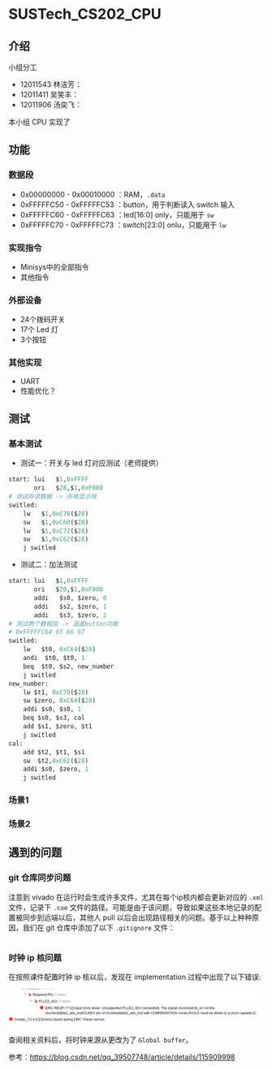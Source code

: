 # SUSTech_CS202_CPU

## 介绍

小组分工

- 12011543 林洁芳：
- 12011411 吴笑丰：
- 12011906 汤奕飞：

本小组 CPU 实现了

## 功能

### 数据段

- 0x00000000 - 0x00010000 ：RAM，`.data`
- 0xFFFFFC50 - 0xFFFFFC53 ：button，用于判断读入 switch 输入
- 0xFFFFFC60 - 0xFFFFFC63 ：led[16:0] only，只能用于 `sw`
- 0xFFFFFC70 - 0xFFFFFC73 ：switch[23:0] onlu，只能用于 `lw`

### 实现指令

- Minisys中的全部指令
- 其他指令

### 外部设备

- 24个拨码开关
- 17个 Led 灯
- 3个按钮

### 其他实现

- UART
- 性能优化？

## 测试

### 基本测试

- 测试一：开关与 led 灯对应测试（老师提供）

```python
start: lui   $1,0xFFFF			
       ori   $28,$1,0xF000
# 测试存读数据 -> 存啥显示啥        		
switled:								
	lw   $1,0xC70($28)				
	sw   $1,0xC60($28)				
	lw   $1,0xC72($28)
	sw   $1,0xC62($28)	
	j switled
```

- 测试二：加法测试

```python
start: lui   $1,0xFFFF			
       ori   $28,$1,0xF000
       addi   $s0, $zero, 0
       addi   $s2, $zero, 1
       addi   $s3, $zero, 2
# 测试两个数相加 -> 涵盖button功能
# 0xFFFFFC64 65 66 67       		
switled:
	lw   $t0, 0xC64($28)
	andi  $t0, $t0, 1
	beq  $t0, $s2, new_number
	j switled
new_number:									
	lw $t1, 0xC70($28)
	sw $zero, 0xC64($28)				
	addi $s0, $s0, 1
	beq $s0, $s3, cal
	add $s1, $zero, $t1
	j switled
cal:
	add $t2, $t1, $s1
	sw  $t2,0xC62($28)
	addi $s0, $zero, 1
	j switled
```

### 场景1

### 场景2

## 遇到的问题

### git 仓库同步问题

注意到 vivado 在运行时会生成许多文件，尤其在每个ip核内都会更新对应的 `.xml` 文件，记录下 `.coe` 文件的路径。可能是由于该问题，导致如果这些本地记录的配置被同步到远端以后，其他人 pull 以后会出现路径相关的问题。基于以上种种原因，我们在 git 仓库中添加了以下 `.gitignore` 文件：

```gitignore

```

### 时钟 ip 核问题

在按照课件配置时钟 ip 核以后，发现在 implementation 过程中出现了以下错误:

![](images/clock_ip.png)


查阅相关资料后，将时钟来源从更改为了 `Global buffer`。

参考：https://blog.csdn.net/qq_39507748/article/details/115909998